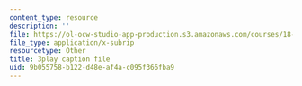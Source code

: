 ```yaml
---
content_type: resource
description: ''
file: https://ol-ocw-studio-app-production.s3.amazonaws.com/courses/18-01sc-single-variable-calculus-fall-2010/9b055758b122d48eaf4ac095f366fba9_PNTnmH6jsRI.srt
file_type: application/x-subrip
resourcetype: Other
title: 3play caption file
uid: 9b055758-b122-d48e-af4a-c095f366fba9
---
```

